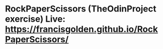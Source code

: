 # RockPaperScissors (TheOdinProject exercise) Live: https://francisgolden.github.io/RockPaperScissors/
